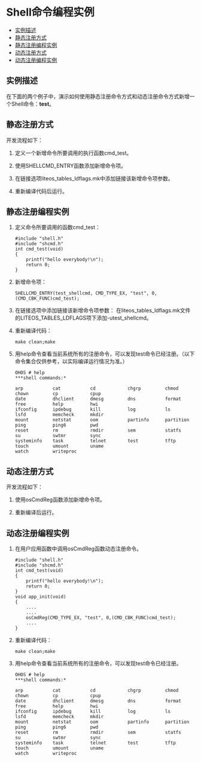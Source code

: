 # Shell命令编程实例

- [实例描述](#实例描述)
- [静态注册方式](#静态注册方式)
- [静态注册编程实例](#静态注册编程实例)
- [动态注册方式](#动态注册方式)
- [动态注册编程实例](#动态注册编程实例)

## 实例描述

在下面的两个例子中，演示如何使用静态注册命令方式和动态注册命令方式新增一个Shell命令：**test**。


## 静态注册方式

开发流程如下：

1. 定义一个新增命令所要调用的执行函数cmd_test。

2. 使用SHELLCMD_ENTRY函数添加新增命令项。

3. 在链接选项liteos_tables_ldflags.mk中添加链接该新增命令项参数。

4. 重新编译代码后运行。


## 静态注册编程实例

1. 定义命令所要调用的函数cmd_test：
   ```
   #include "shell.h" 
   #include "shcmd.h"  
   int cmd_test(void) 
   {     
       printf("hello everybody!\n");     
       return 0; 
   }
   ```

2. 新增命令项：
   ```
   SHELLCMD_ENTRY(test_shellcmd, CMD_TYPE_EX, "test", 0, (CMD_CBK_FUNC)cmd_test);
   ```

3. 在链接选项中添加链接该新增命令项参数：
   在liteos_tables_ldflags.mk文件的LITEOS_TABLES_LDFLAGS项下添加-utest_shellcmd。

4. 重新编译代码：
   ```
   make clean;make
   ```

5. 用help命令查看当前系统所有的注册命令，可以发现test命令已经注册。（以下命令集合仅供参考，以实际编译运行情况为准。）
   ```
   OHOS # help
   ***shell commands:*
   
   arp           cat           cd            chgrp         chmod         chown         cp            cpup          
   date          dhclient      dmesg         dns           format        free          help          hwi           
   ifconfig      ipdebug       kill          log           ls            lsfd          memcheck      mkdir         
   mount         netstat       oom           partinfo      partition     ping          ping6         pwd           
   reset         rm            rmdir         sem           statfs        su            swtmr         sync          
   systeminfo    task          telnet        test          tftp          touch         umount        uname         
   watch         writeproc     
   ```


## 动态注册方式

开发流程如下：

1. 使用osCmdReg函数添加新增命令项。

2. 重新编译后运行。


## 动态注册编程实例

1. 在用户应用函数中调用osCmdReg函数动态注册命令。
   ```
   #include "shell.h" 
   #include "shcmd.h"  
   int cmd_test(void) 
   {     
       printf("hello everybody!\n");     
       return 0; 
   }  
   void app_init(void) 
   {      
       ....      
       ....      
       osCmdReg(CMD_TYPE_EX, "test", 0,(CMD_CBK_FUNC)cmd_test);      
       .... 
   }
   ```

2. 重新编译代码：
   ```
   make clean;make
   ```

3. 用help命令查看当前系统所有的注册命令，可以发现test命令已经注册。
   ```
   OHOS # help
   ***shell commands:*
   
   arp           cat           cd            chgrp         chmod         chown         cp            cpup          
   date          dhclient      dmesg         dns           format        free          help          hwi           
   ifconfig      ipdebug       kill          log           ls            lsfd          memcheck      mkdir         
   mount         netstat       oom           partinfo      partition     ping          ping6         pwd           
   reset         rm            rmdir         sem           statfs        su            swtmr         sync          
   systeminfo    task          telnet        test          tftp          touch         umount        uname         
   watch         writeproc     
   ```
